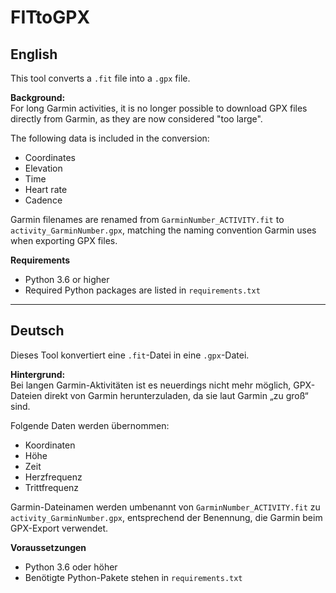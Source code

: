 # FITtoGPX

## English

This tool converts a `.fit` file into a `.gpx` file.

**Background:**  
For long Garmin activities, it is no longer possible to download GPX files directly from Garmin, as they are now considered "too large".

The following data is included in the conversion:
- Coordinates  
- Elevation  
- Time  
- Heart rate  
- Cadence  

Garmin filenames are renamed from `GarminNumber_ACTIVITY.fit` to `activity_GarminNumber.gpx`, matching the naming convention Garmin uses when exporting GPX files.

**Requirements** 

- Python 3.6 or higher
- Required Python packages are listed in `requirements.txt`

---

## Deutsch

Dieses Tool konvertiert eine `.fit`-Datei in eine `.gpx`-Datei.

**Hintergrund:**  
Bei langen Garmin-Aktivitäten ist es neuerdings nicht mehr möglich, GPX-Dateien direkt von Garmin herunterzuladen, da sie laut Garmin „zu groß“ sind.

Folgende Daten werden übernommen:
- Koordinaten  
- Höhe  
- Zeit  
- Herzfrequenz  
- Trittfrequenz  

Garmin-Dateinamen werden umbenannt von `GarminNumber_ACTIVITY.fit` zu `activity_GarminNumber.gpx`, entsprechend der Benennung, die Garmin beim GPX-Export verwendet.

**Voraussetzungen**

- Python 3.6 oder höher
- Benötigte Python-Pakete stehen in `requirements.txt`
